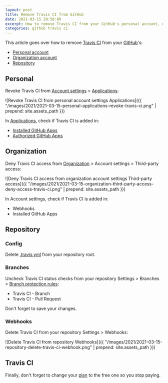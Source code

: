 ```yaml
---
layout: post
title: Remove Travis CI from GitHub
date: 2021-03-15 20:58:09
excerpt: How to remove Travis CI from your GitHub's personal account, organization account, and repositories.
categories: github travis ci
---
```


This article goes over how to remove [Travis CI](https://b.remarkabl.org/travis-ci) from your [GitHub](https://b.remarkabl.org/github-site)'s:

- [Personal account](#personal)
- [Organization account](#organization)
- [Repository](#repository)

## Personal

Revoke Travis CI from [Account settings](https://github.com/settings) > [Applications](https://github.com/settings/applications):

![Revoke Travis CI from personal account settings Applications]({{ "/images/2021/2021-03-15-personal-applications-revoke-travis-ci.png" | prepend: site.assets_path }})

In [Applications](https://github.com/settings/applications), check if Travis CI is added in:

- [Installed GitHub Apps](https://github.com/settings/installations)
- [Authorized GitHub Apps](https://github.com/settings/apps/authorizations)

## Organization

Deny Travis CI access from [Organization](https://github.com/settings/organizations) > Account settings > Third-party access:

![Deny Travis CI access from organization account settings Third-party access]({{ "/images/2021/2021-03-15-organization-third-party-access-deny-access-travis-ci.png" | prepend: site.assets_path }})

In Account settings, check if Travis CI is added in:

- Webhooks
- Installed GitHub Apps

## Repository

### Config

Delete [.travis.yml](https://docs.travis-ci.com/user/customizing-the-build) from your repository root.

### Branches

Uncheck Travis CI status checks from your repository Settings > Branches > [Branch protection rules](https://docs.github.com/en/github/administering-a-repository/managing-a-branch-protection-rule):

- Travis CI - Branch
- Travis CI - Pull Request

Don't forget to save your changes.

### Webhooks

Delete Travis CI from your repository Settings > Webhooks:

![Delete Travis CI from repository Webhooks]({{ "/images/2021/2021-03-15-repository-delete-travis-ci-webhook.png" | prepend: site.assets_path }})

## Travis CI

Finally, don't forget to change your [plan](https://www.travis-ci.com/pricing/) to the free one so you stop paying.
